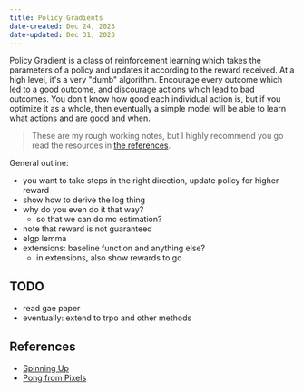 ```yaml
---
title: Policy Gradients
date-created: Dec 24, 2023
date-updated: Dec 31, 2023
---
```


Policy Gradient is a class of reinforcement learning which takes the parameters of a policy and updates it according to the reward received. At a high level, it's a very "dumb" algorithm. Encourage every outcome which led to a good outcome, and discourage actions which lead to bad outcomes. You don't know how good each individual action is, but if you optimize it as a whole, then eventually a simple model will be able to learn what actions and are good and when.

> These are my rough working notes, but I highly recommend you go read the resources in [the references](#references).

General outline:

- you want to take steps in the right direction, update policy for higher reward
- show how to derive the log thing
- why do you even do it that way?
  - so that we can do mc estimation?
- note that reward is not guaranteed
- elgp lemma
- extensions: baseline function and anything else?
  - in extensions, also show rewards to go

## TODO

- read gae paper
- eventually: extend to trpo and other methods

## References

- [Spinning Up](https://spinningup.openai.com/en/latest/spinningup/rl_intro3.html)
- [Pong from Pixels](https://karpathy.github.io/2016/05/31/rl/)